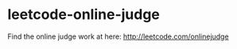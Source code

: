 leetcode-online-judge
=====================

Find the online judge work at here:
http://leetcode.com/onlinejudge